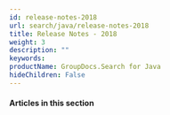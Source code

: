 ```yaml
---
id: release-notes-2018
url: search/java/release-notes-2018
title: Release Notes - 2018
weight: 3
description: ""
keywords: 
productName: GroupDocs.Search for Java
hideChildren: False
---
```

#### Articles in this section
